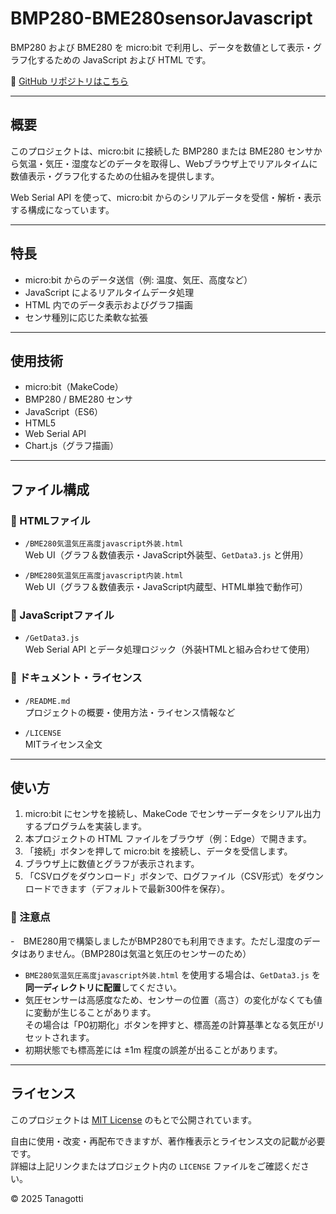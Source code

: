 # BMP280-BME280sensorJavascript

BMP280 および BME280 を micro:bit で利用し、データを数値として表示・グラフ化するための JavaScript および HTML です。

🔗 [GitHub リポジトリはこちら](https://github.com/Tanagogedora/BMP280-BME280sensorJavascript/)

---

## 概要

このプロジェクトは、micro:bit に接続した BMP280 または BME280 センサから気温・気圧・湿度などのデータを取得し、Webブラウザ上でリアルタイムに数値表示・グラフ化するための仕組みを提供します。

Web Serial API を使って、micro:bit からのシリアルデータを受信・解析・表示する構成になっています。

---

## 特長

- micro:bit からのデータ送信（例: 温度、気圧、高度など）
- JavaScript によるリアルタイムデータ処理
- HTML 内でのデータ表示およびグラフ描画
- センサ種別に応じた柔軟な拡張

---

## 使用技術

- micro:bit（MakeCode）
- BMP280 / BME280 センサ
- JavaScript（ES6）
- HTML5
- Web Serial API
- Chart.js（グラフ描画）

---

## ファイル構成

### 🔹 HTMLファイル

- `/BME280気温気圧高度javascript外装.html`  
  Web UI（グラフ＆数値表示・JavaScript外装型、`GetData3.js` と併用）

- `/BME280気温気圧高度javascript内装.html`  
  Web UI（グラフ＆数値表示・JavaScript内蔵型、HTML単独で動作可）

### 🔹 JavaScriptファイル

- `/GetData3.js`  
  Web Serial API とデータ処理ロジック（外装HTMLと組み合わせて使用）

### 🔹 ドキュメント・ライセンス

- `/README.md`  
  プロジェクトの概要・使用方法・ライセンス情報など

- `/LICENSE`  
  MITライセンス全文

---

## 使い方

1. micro:bit にセンサを接続し、MakeCode でセンサーデータをシリアル出力するプログラムを実装します。
2. 本プロジェクトの HTML ファイルをブラウザ（例：Edge）で開きます。
3. 「接続」ボタンを押して micro:bit を接続し、データを受信します。
4. ブラウザ上に数値とグラフが表示されます。
5. 「CSVログをダウンロード」ボタンで、ログファイル（CSV形式）をダウンロードできます（デフォルトで最新300件を保存）。

### 🔸 注意点

-　BME280用で構築しましたがBMP280でも利用できます。ただし湿度のデータはありません。（BMP280は気温と気圧のセンサーのため）
- `BME280気温気圧高度javascript外装.html` を使用する場合は、`GetData3.js` を**同一ディレクトリに配置**してください。
- 気圧センサーは高感度なため、センサーの位置（高さ）の変化がなくても値に変動が生じることがあります。  
  その場合は「P0初期化」ボタンを押すと、標高差の計算基準となる気圧がリセットされます。
- 初期状態でも標高差には ±1m 程度の誤差が出ることがあります。

---

## ライセンス

このプロジェクトは [MIT License](https://github.com/Tanagogedora/BMP280-BME280sensorJavascript/blob/main/LICENSE) のもとで公開されています。

自由に使用・改変・再配布できますが、著作権表示とライセンス文の記載が必要です。  
詳細は上記リンクまたはプロジェクト内の `LICENSE` ファイルをご確認ください。

© 2025 Tanagotti


